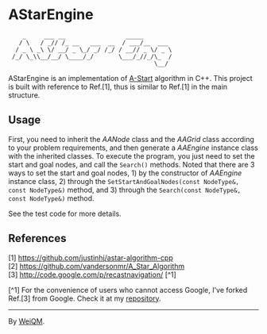 # AStarEngine

```
    _     ___ __                 _____
   / \   / _// /_ __   ___  __  / ___/__  ___
  / _ \ _\ \/ __/ _ \_/ _/ /_/ / __// _ \/ _ \
 /_/ \_\\__/__/ \____/_/       \___/_//_/\_  /
                                         \__/
```
AStarEngine is an implementation of [A-Start](http://theory.stanford.edu/~amitp/GameProgramming/) algorithm in C++.
This project is built with reference to Ref.[1], thus is similar to Ref.[1] in the main structure.

## Usage

First, you need to inherit the *AANode* class and the *AAGrid* class according
to your problem requirements, and then generate a *AAEngine* instance class with
the inherited classes. To execute the program, you just need to set the start
and goal nodes, and call the `Search()` methods. Noted that there are 3 ways to
set the start and goal nodes, 1) by the constructor of *AAEngine* instance class,
2) through the `SetStartAndGoalNodes(const NodeType&, const NodeType&)` 
method, and 3) through the `Search(const NodeType&, const NodeType&)` method.

See the test code for more details.

## References

[1] https://github.com/justinhj/astar-algorithm-cpp  
[2] https://github.com/vandersonmr/A_Star_Algorithm  
[3] http://code.google.com/p/recastnavigation/ [^1]  

[^1] For the convenience of users who cannot access Google, I've forked Ref.[3] from Google.
     Check it at my [repository](https://github.com/weiquanmao/policy-based-search).

---

By [WeiQM](https://weiquanmao.github.io/).
